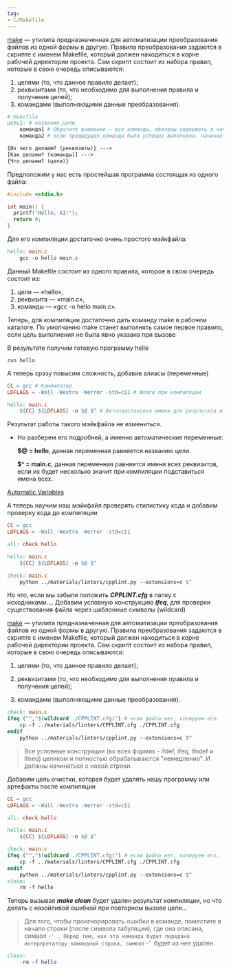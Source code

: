 ```yaml
---
tag:
- C/Makefile
---
```

[make](http://ru.wikipedia.org/wiki/Make) — утилита предназначенная для автоматизации преобразования файлов из одной формы в другую. Правила преобразования задаются в скрипте с именем Makefile, который должен находиться в корне рабочей директории проекта. Сам скрипт состоит из набора правил, которые в свою очередь описываются:

1.  целями (то, что данное правило делает);
2.  реквизитами (то, что необходимо для выполнения правила и получения целей);
3.  командами (выполняющими данные преобразования).

```makefile
# Makefile
цель1: # название_цели
    команда1 # Обратите внимание — все команды, обязаны содержать в начале символ табуляции — так инструмент сборки отслеживает правила и другие цели
    команда2 # если предыдущая команда была успешно выполнена, начинает выполняться следующая команда и так далее
```


```makefile
{Из чего делаем? (реквизиты)} --->
[Как делаем? (команды)] --->
{Что делаем? (цели)}
```

Предположим у нас есть простейшая программа состоящая из одного файла:

```c
#include <stdio.h>

int main() {
  printf("Hello, AI!");
  return 0;
}
```

Для его компиляции достаточно очень простого мэйкфайла:

```makefile
hello: main.c
	gcc -o hello main.c
```

Данный Makefile состоит из одного правила, которое в свою очередь состоит из:
1. цели — «hello»,
1. реквизита — «main.c»,
1. команды — «gcc -o hello main.c».

Теперь, для компиляции достаточно дать команду make в рабочем каталоге. По умолчанию make станет выполнять самое первое правило, если цель выполнения не была явно указана при вызове

В результате получим готовую программу hello

`run hello`

А теперь сразу повысим сложность, добавив алиасы (переменные)

```makefile
CC = gcc # Компилятор
LDFLAGS = -Wall -Wextra -Werror -std=c11 # Флаги при компиляции

hello: main.c
	${CC} ${LDFLAGS} -o $@ $^ # Автоподстановка имени для результата и реквизита используя "Автоматические переменные"
```

Результат работы такого мэйкфайла не измениться.

-   Но разберем его подробней, а именно автоматические переменные:
    
    **$@ = hello**, данная переменная равняется названию цели.
    
    **$^ = main.c**, данная переменная равняется имени всех реквизитов, если их будет несколько значит при компиляции подставиться имена всех.    

[Automatic Variables](Automatic%20Variables.md)

А теперь научим наш мэйкфайл проверять стилистику кода и добавим проверку кода до компиляции

```makefile
CC = gcc
LDFLAGS = -Wall -Wextra -Werror -std=c11

all: check hello

hello: main.c
	${CC} ${LDFLAGS} -o $@ $^

check: main.c
	python ../materials/linters/cpplint.py --extensions=c $^
```

Но что, если мы забыли положить _**CPPLINT.cfg**_ в папку с исходниками.... Добавим условную конструкцию _**ifeq**_, для проверки существования файла через шаблонные символы (wildcard)

[make](http://ru.wikipedia.org/wiki/Make) — утилита предназначенная для автоматизации преобразования файлов из одной формы в другую. Правила преобразования задаются в скрипте с именем Makefile, который должен находиться в корне рабочей директории проекта. Сам скрипт состоит из набора правил, которые в свою очередь описываются:

1.  целями (то, что данное правило делает);
    
2.  реквизитами (то, что необходимо для выполнения правила и получения целей);
    
3.  командами (выполняющими данные преобразования).
    

```makefile
check: main.c
ifeq ("","$(wildcard ./CPPLINT.cfg)") # если файла нет, копируем его.
	cp -f ../materials/linters/CPPLINT.cfg ./CPPLINT.cfg
endif
	python ../materials/linters/cpplint.py --extensions=c $^
```

> Все условные конструкции (во всех формах - ifdef, ifeq, ifndef и ifneq) целиком и полностью обрабатываются "немедленно". И должны начинаться с новой строки.

Добавим цель очистки, которая будет удалять нашу программу или артефакты после компиляции

```makefile
CC = gcc
LDFLAGS = -Wall -Wextra -Werror -std=c11

all: check hello

hello: main.c
	${CC} ${LDFLAGS} -o $@ $^

check: main.c
ifeq ("","$(wildcard ./CPPLINT.cfg)") # если файла нет, копируем его.
	cp -f ../materials/linters/CPPLINT.cfg ./CPPLINT.cfg
endif
	python ../materials/linters/cpplint.py --extensions=c $^
clean: 
	rm -f hello
```

Теперь вызывая _**make clean**_ будет удален результат компиляции, но что делать с назойливой ошибкой при повторном вызове цели...

> Для того, чтобы проигнорировать ошибки в команде, поместите в начало строки (после символа табуляции), где она описана, символ `-' . Перед тем, как эта команда будет передана интерпретатору командной строки, символ` -'  будет из нее удален.

```makefile
clean: 
	-rm -f hello
```
